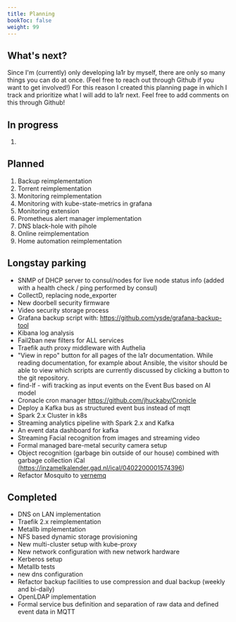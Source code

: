 ```yaml
---
title: Planning
bookToc: false
weight: 99
---
```


## What's next?
Since I'm (currently) only developing la1r by myself, there are only so many things you can do at once. 
(Feel free to reach out through Github if you want to get involved!)
For this reason I created this planning page in which I track and prioritize what I will add to la1r next.
Feel free to add comments on this through Github!

## In progress
1.  

## Planned
1. Backup reimplementation
2. Torrent reimplementation
3. Monitoring reimplementation
4. Monitoring with kube-state-metrics in grafana
5. Monitoring extension
6. Prometheus alert manager implementation
7.  DNS black-hole with pihole
8.  Online reimplementation
9.  Home automation reimplementation

## Longstay parking
* SNMP of DHCP server to consul/nodes for live node status info (added with a health check / ping performed by consul)
* CollectD, replacing node_exporter
* New doorbell security firmware
* Video security storage process   
* Grafana backup script with: https://github.com/ysde/grafana-backup-tool
* Kibana log analysis
* Fail2ban new filters for ALL services
* Traefik auth proxy middleware with Authelia
* "View in repo" button for all pages of the la1r documentation. While reading documentation, for example about Ansible, the visitor should be able to view which scripts are currently discussed by clicking a button to the git repository.
* find-lf - wifi tracking as input events on the Event Bus based on AI model
* Cronacle cron manager https://github.com/jhuckaby/Cronicle
* Deploy a Kafka bus as structured event bus instead of mqtt
* Spark 2.x Cluster in k8s
* Streaming analytics pipeline with Spark 2.x and Kafka
* An event data dashboard for kafka
* Streaming Facial recognition from images and streaming video
* Formal managed bare-metal security camera setup
* Object recognition (garbage bin outside of our house) combined with garbage collection iCal (https://inzamelkalender.gad.nl/ical/0402200001574396)
* Refactor Mosquito to [vernemq](https://vernemq.com/) 

## Completed
* DNS on LAN implementation
* Traefik 2.x reimplementation
* Metallb implementation
* NFS based dynamic storage provisioning
* New multi-cluster setup with kube-proxy
* New network configuration with new network hardware
* Kerberos setup
* Metallb tests
* new dns configuration
* Refactor backup facilities to use compression and dual backup (weekly and bi-daily)
* OpenLDAP implementation
* Formal service bus definition and separation of raw data and defined event data in MQTT